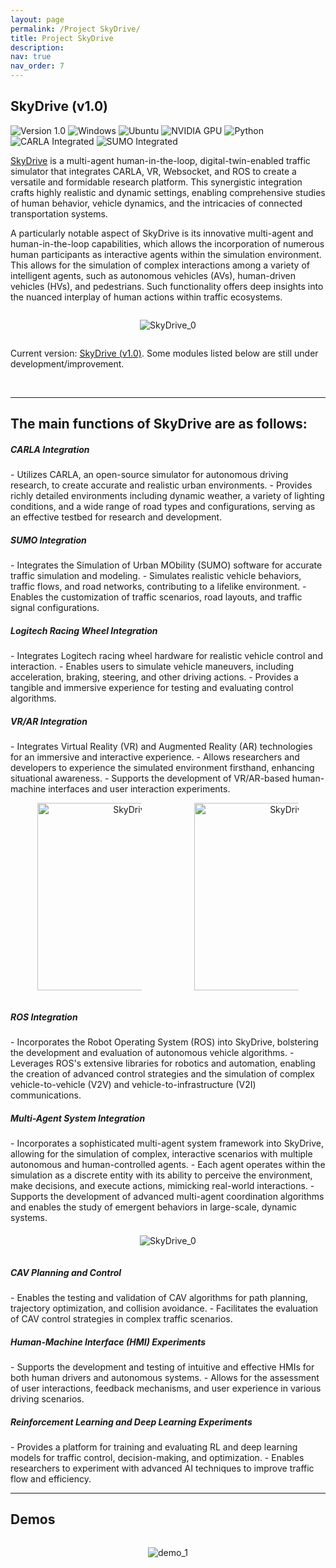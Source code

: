 ```yaml
---
layout: page
permalink: /Project SkyDrive/
title: Project SkyDrive
description: 
nav: true
nav_order: 7
---
```


<h2 style="text-align: left;">SkyDrive (v1.0)</h2>

<p>
  <img src="https://img.shields.io/badge/Version-1.0-brightgreen.svg?style=flat-square" alt="Version 1.0" />
  <img src="https://img.shields.io/badge/Platform-Windows-blue.svg?style=flat-square" alt="Windows" />
  <img src="https://img.shields.io/badge/Platform-Ubuntu-orange.svg?style=flat-square" alt="Ubuntu" />
  <img src="https://img.shields.io/badge/NVIDIA-GPU-76B900.svg?style=flat-square" alt="NVIDIA GPU" />
  <img src="https://img.shields.io/badge/Python-3.x-blue.svg?style=flat-square&logo=python&logoColor=white" alt="Python" />
  <img src="https://img.shields.io/badge/CARLA-Integrated-ff2b2b.svg?style=flat-square" alt="CARLA Integrated" />
  <img src="https://img.shields.io/badge/SUMO-Integrated-blue.svg?style=flat-square" alt="SUMO Integrated" />
</p>

[SkyDrive](https://github.com/sky-lab-uw/Project-SkyDrive) is a multi-agent human-in-the-loop, digital-twin-enabled traffic simulator that integrates CARLA, VR, Websocket, and ROS to create a versatile and formidable research platform. This synergistic integration crafts highly realistic and dynamic settings, enabling comprehensive studies of human behavior, vehicle dynamics, and the intricacies of connected transportation systems. 

A particularly notable aspect of SkyDrive is its innovative multi-agent and human-in-the-loop capabilities, which allows the incorporation of numerous human participants as interactive agents within the simulation environment. This allows for the simulation of complex interactions among a variety of intelligent agents, such as autonomous vehicles (AVs), human-driven vehicles (HVs), and pedestrians. Such functionality offers deep insights into the nuanced interplay of human actions within traffic ecosystems.



<div style="margin: 6px; text-align: center;">
    <div style="width: 100%; display: inline-block;">
        <figure>
            <img src="../../assets/img/SkyDrive/SkyDrivev2_5.jpg" alt="SkyDrive_0" style="max-width: 100%; height: auto;">
            <!-- <figcaption style="font-size: 16px; text-align: center; word-wrap: break-word;">Machine Learning and <br> Data Science</figcaption> -->
        </figure>
    </div>
</div>

Current version: [SkyDrive (v1.0)](https://github.com/sky-lab-uw/Project-SkyDrive). Some modules listed below are still under development/improvement.



<br> 

---
<h2 style="text-align: left;">The main functions of SkyDrive are as follows:</h2>


<h5 style="text-align: left;">CARLA Integration</h5>
- Utilizes CARLA, an open-source simulator for autonomous driving research, to create accurate and realistic urban environments.
- Provides richly detailed environments including dynamic weather, a variety of lighting conditions, and a wide range of road types and configurations, serving as an effective testbed for research and development.

<h5 style="text-align: left;">SUMO Integration</h5>
- Integrates the Simulation of Urban MObility (SUMO) software for accurate traffic simulation and modeling.
- Simulates realistic vehicle behaviors, traffic flows, and road networks, contributing to a lifelike environment.
- Enables the customization of traffic scenarios, road layouts, and traffic signal configurations.

<h5 style="text-align: left;">Logitech Racing Wheel Integration</h5>
- Integrates Logitech racing wheel hardware for realistic vehicle control and interaction.
- Enables users to simulate vehicle maneuvers, including acceleration, braking, steering, and other driving actions.
- Provides a tangible and immersive experience for testing and evaluating control algorithms.

<h5 style="text-align: left;">VR/AR Integration</h5>
- Integrates Virtual Reality (VR) and Augmented Reality (AR) technologies for an immersive and interactive experience.
- Allows researchers and developers to experience the simulated environment firsthand, enhancing situational awareness.
- Supports the development of VR/AR-based human-machine interfaces and user interaction experiments.


<div style="text-align: center;">
    <div style="display: inline-block; width: 49%;">
        <figure>
            <img src="../../assets/img/SkyDrive/SkyDrivev2_2.jpg" alt="SkyDrive_0" style="max-width: 100%; height: 300px;">
            <!-- <figcaption style="font-size: 16px; text-align: center; word-wrap: break-word;">Machine Learning and <br> Data Science</figcaption> -->
        </figure>
    </div>
    <div style="display: inline-block; width: 49%;">
        <figure>
            <img src="../../assets/img/SkyDrive/SkyDrivev2_3.jpg" alt="SkyDrive_3" style="max-width: 100%; height: 300px;">
            <!-- <figcaption style="font-size: 16px; text-align: center; word-wrap: break-word;">Machine Learning and <br> Data Science</figcaption> -->
        </figure>
    </div>
</div>


<h5 style="text-align: left;">ROS Integration</h5>
- Incorporates the Robot Operating System (ROS) into SkyDrive, bolstering the development and evaluation of autonomous vehicle algorithms.
- Leverages ROS's extensive libraries for robotics and automation, enabling the creation of advanced control strategies and the simulation of complex vehicle-to-vehicle (V2V) and vehicle-to-infrastructure (V2I) communications.


<h5 style="text-align: left;">Multi-Agent System Integration</h5>
- Incorporates a sophisticated multi-agent system framework into SkyDrive, allowing for the simulation of complex, interactive scenarios with multiple autonomous and human-controlled agents.
- Each agent operates within the simulation as a discrete entity with its ability to perceive the environment, make decisions, and execute actions, mimicking real-world interactions.
- Supports the development of advanced multi-agent coordination algorithms and enables the study of emergent behaviors in large-scale, dynamic systems.


<div style="margin: 6px; text-align: center;">
    <div style="width: 80%; display: inline-block;">
        <figure>
            <img src="../../assets/img/SkyDrive/SkyDrivev2_4.png" alt="SkyDrive_0" style="max-width: 100%; height: auto;">
            <!-- <figcaption style="font-size: 16px; text-align: center; word-wrap: break-word;">Machine Learning and <br> Data Science</figcaption> -->
        </figure>
    </div>
</div>


<h5 style="text-align: left;">CAV Planning and Control</h5>
- Enables the testing and validation of CAV algorithms for path planning, trajectory optimization, and collision avoidance.
- Facilitates the evaluation of CAV control strategies in complex traffic scenarios.

<h5 style="text-align: left;">Human-Machine Interface (HMI) Experiments</h5>
- Supports the development and testing of intuitive and effective HMIs for both human drivers and autonomous systems.
- Allows for the assessment of user interactions, feedback mechanisms, and user experience in various driving scenarios.

<h5 style="text-align: left;">Reinforcement Learning and Deep Learning Experiments</h5>
- Provides a platform for training and evaluating RL and deep learning models for traffic control, decision-making, and optimization.
- Enables researchers to experiment with advanced AI techniques to improve traffic flow and efficiency.

<br> 

---
<h2 style="text-align: left;">Demos</h2>

<div style="margin: 6px; text-align: center;">
    <div style="width: 100%; display: inline-block;">
        <figure>
            <img src="../../assets/img/SkyDrive/SkyDrivev2_6.gif" alt="demo_1" style="max-width: 100%; height: auto;">
            <!-- <figcaption style="font-size: 16px; text-align: center; word-wrap: break-word;">Machine Learning and <br> Data Science</figcaption> -->
        </figure>
    </div>
</div>
